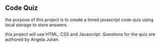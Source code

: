 ## Code Quiz

the purpose of this project is to create a timed javascript code quiz using local storage to store answers. 

this project will use HTML, CSS and Javascript. Questions for the quiz are authored by Angela Julian.
